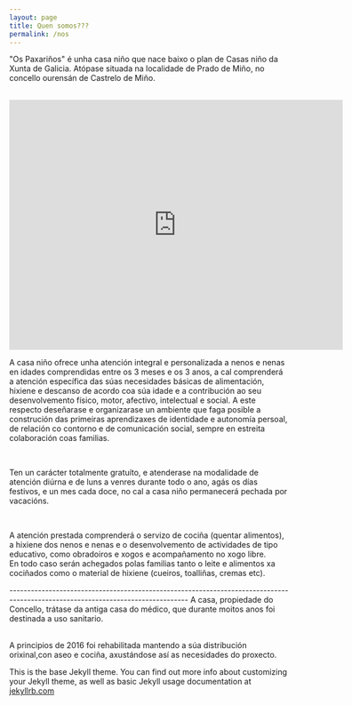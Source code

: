 ```yaml
---
layout: page
title: Quen somos???
permalink: /nos
---
```


<p>
   "Os Paxariños" é unha casa niño que nace baixo o plan de Casas niño da Xunta de Galicia. Atópase situada na
   localidade de Prado de Miño, no concello ourensán de Castrelo de Miño.
</p>

<br>

<iframe src="https://www.google.com/maps/embed?pb=!1m18!1m12!1m3!1d1474.973949667828!2d-8.057107192752396!3d42.322309996102405!2m3!1f0!2f0!3f0!3m2!1i1024!2i768!4f13.1!3m3!1m2!1s0xd2ff4235d0a8277%3A0x7c44e3314e0c11a0!2sLugar+Prado%2C+11%2C+32430%2C+Ourense!5e0!3m2!1ses!2ses!4v1489060676934" width="600" height="450" frameborder="0" style="border:0" allowfullscreen></iframe>

<br>

<p>
    A casa niño ofrece unha atención integral e personalizada a nenos e nenas en idades comprendidas entre os 3 meses
    e os 3 anos, a cal comprenderá a atención específica das súas necesidades básicas de alimentación, hixiene e descanso
    de acordo coa súa idade e a contribución ao seu desenvolvemento físico, motor, afectivo, intelectual e social. A este
    respecto deseñarase e organizarase un ambiente que faga posible a construción das primeiras aprendizaxes de identidade
    e autonomía persoal, de relación co contorno e de comunicación social, sempre en estreita colaboración coas familias.
</p>

<br>

<p>
    Ten un carácter totalmente gratuíto, e atenderase na modalidade de atención diúrna e de luns a venres durante todo o
    ano, agás os días festivos, e un mes cada doce, no cal a casa niño permanecerá pechada por vacacións.
</p>

<br>

<p>
    A atención prestada comprenderá o servizo de cociña (quentar alimentos), a hixiene dos nenos e nenas e o
    desenvolvemento de actividades de tipo educativo, como obradoiros e xogos e acompañamento no xogo libre.<br> En todo
    caso serán achegados polas familias tanto o leite e alimentos xa cociñados como o material de hixiene (cueiros,
    toalliñas, cremas etc).
</p>
--------------------------------------------------------------------------------------------------------------------------------
A casa, propiedade do Concello, trátase da antiga casa do médico, que durante moitos anos foi destinada a uso sanitario.<br><br>

A principios de 2016 foi rehabilitada mantendo a súa distribución orixinal,con aseo e cociña, axustándose así as necesidades do proxecto.










This is the base Jekyll theme. You can find out more info about customizing your Jekyll theme, as well as basic Jekyll usage documentation at [jekyllrb.com](http://jekyllrb.com/)